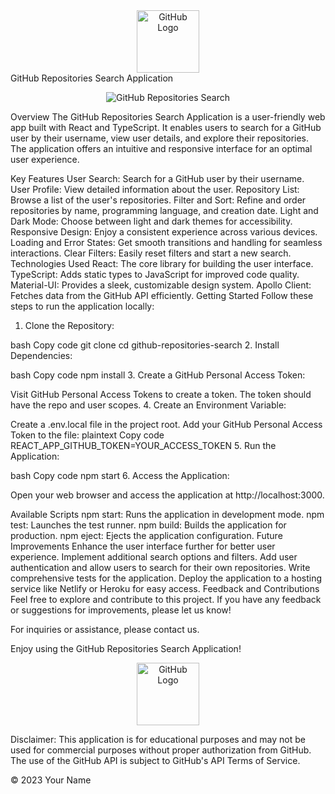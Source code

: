 <div align="center">
  <img src="github-logo.png" alt="GitHub Logo" width="100">
</div>
GitHub Repositories Search Application
<p align="center">
  <img src="github-search-screenshot.png" alt="GitHub Repositories Search">
</p>
Overview
The GitHub Repositories Search Application is a user-friendly web app built with React and TypeScript. It enables users to search for a GitHub user by their username, view user details, and explore their repositories. The application offers an intuitive and responsive interface for an optimal user experience.

Key Features
User Search: Search for a GitHub user by their username.
User Profile: View detailed information about the user.
Repository List: Browse a list of the user's repositories.
Filter and Sort: Refine and order repositories by name, programming language, and creation date.
Light and Dark Mode: Choose between light and dark themes for accessibility.
Responsive Design: Enjoy a consistent experience across various devices.
Loading and Error States: Get smooth transitions and handling for seamless interactions.
Clear Filters: Easily reset filters and start a new search.
Technologies Used
React: The core library for building the user interface.
TypeScript: Adds static types to JavaScript for improved code quality.
Material-UI: Provides a sleek, customizable design system.
Apollo Client: Fetches data from the GitHub API efficiently.
Getting Started
Follow these steps to run the application locally:

1. Clone the Repository:

bash
Copy code
git clone <repository-url>
cd github-repositories-search
2. Install Dependencies:

bash
Copy code
npm install
3. Create a GitHub Personal Access Token:

Visit GitHub Personal Access Tokens to create a token.
The token should have the repo and user scopes.
4. Create an Environment Variable:

Create a .env.local file in the project root.
Add your GitHub Personal Access Token to the file:
plaintext
Copy code
REACT_APP_GITHUB_TOKEN=YOUR_ACCESS_TOKEN
5. Run the Application:

bash
Copy code
npm start
6. Access the Application:

Open your web browser and access the application at http://localhost:3000.

Available Scripts
npm start: Runs the application in development mode.
npm test: Launches the test runner.
npm build: Builds the application for production.
npm eject: Ejects the application configuration.
Future Improvements
Enhance the user interface further for better user experience.
Implement additional search options and filters.
Add user authentication and allow users to search for their own repositories.
Write comprehensive tests for the application.
Deploy the application to a hosting service like Netlify or Heroku for easy access.
Feedback and Contributions
Feel free to explore and contribute to this project. If you have any feedback or suggestions for improvements, please let us know!

For inquiries or assistance, please contact us.

Enjoy using the GitHub Repositories Search Application!

<p align="center">
  <img src="github-logo.png" alt="GitHub Logo" width="100">
</p>
Disclaimer: This application is for educational purposes and may not be used for commercial purposes without proper authorization from GitHub. The use of the GitHub API is subject to GitHub's API Terms of Service.

© 2023 Your Name




